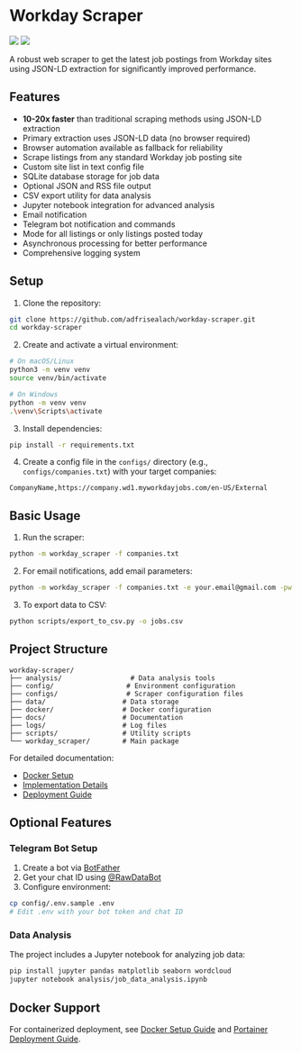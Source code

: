 # Workday Scraper

<p align="left">
<img src="https://img.shields.io/github/languages/top/christopherlam888/workday-scraper.svg" >
<a href="https://github.com/psf/black"><img src="https://img.shields.io/badge/code%20style-black-000000.svg"></a>
</p>

A robust web scraper to get the latest job postings from Workday sites using JSON-LD extraction for significantly improved performance.

## Features

- **10-20x faster** than traditional scraping methods using JSON-LD extraction
- Primary extraction uses JSON-LD data (no browser required)
- Browser automation available as fallback for reliability
- Scrape listings from any standard Workday job posting site
- Custom site list in text config file
- SQLite database storage for job data
- Optional JSON and RSS file output
- CSV export utility for data analysis
- Jupyter notebook integration for advanced analysis
- Email notification
- Telegram bot notification and commands
- Mode for all listings or only listings posted today
- Asynchronous processing for better performance
- Comprehensive logging system

## Setup

1. Clone the repository:
```bash
git clone https://github.com/adfrisealach/workday-scraper.git
cd workday-scraper
```

2. Create and activate a virtual environment:
```bash
# On macOS/Linux
python3 -m venv venv
source venv/bin/activate

# On Windows
python -m venv venv
.\venv\Scripts\activate
```

3. Install dependencies:
```bash
pip install -r requirements.txt
```

4. Create a config file in the `configs/` directory (e.g., `configs/companies.txt`) with your target companies:
```
CompanyName,https://company.wd1.myworkdayjobs.com/en-US/External
```

## Basic Usage

1. Run the scraper:
```bash
python -m workday_scraper -f companies.txt
```

2. For email notifications, add email parameters:
```bash
python -m workday_scraper -f companies.txt -e your.email@gmail.com -pw your-password -r recipient@example.com
```

3. To export data to CSV:
```bash
python scripts/export_to_csv.py -o jobs.csv
```

## Project Structure

```
workday-scraper/
├── analysis/                 # Data analysis tools
├── config/                  # Environment configuration
├── configs/                 # Scraper configuration files
├── data/                   # Data storage
├── docker/                 # Docker configuration
├── docs/                   # Documentation
├── logs/                   # Log files
├── scripts/                # Utility scripts
└── workday_scraper/        # Main package
```

For detailed documentation:
- [Docker Setup](docs/DOCKER.md)
- [Implementation Details](docs/IMPLEMENTATION.md)
- [Deployment Guide](docs/PORTAINER-DEPLOYMENT.md)

## Optional Features

### Telegram Bot Setup

1. Create a bot via [BotFather](https://t.me/BotFather)
2. Get your chat ID using [@RawDataBot](https://t.me/RawDataBot)
3. Configure environment:
```bash
cp config/.env.sample .env
# Edit .env with your bot token and chat ID
```

### Data Analysis

The project includes a Jupyter notebook for analyzing job data:
```bash
pip install jupyter pandas matplotlib seaborn wordcloud
jupyter notebook analysis/job_data_analysis.ipynb
```

## Docker Support

For containerized deployment, see [Docker Setup Guide](docs/DOCKER.md) and [Portainer Deployment Guide](docs/PORTAINER-DEPLOYMENT.md).
